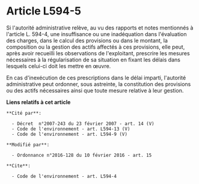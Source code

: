 # Article L594-5

Si l'autorité administrative relève, au vu des rapports et notes mentionnés à l'article L. 594-4, une insuffisance ou une
inadéquation dans l'évaluation des charges, dans le calcul des provisions ou dans le montant, la composition ou la gestion
des actifs affectés à ces provisions, elle peut, après avoir recueilli les observations de l'exploitant, prescrire les
mesures nécessaires à la régularisation de sa situation en fixant les délais dans lesquels celui-ci doit les mettre en
œuvre. 

En cas d'inexécution de ces prescriptions dans le délai imparti, l'autorité administrative peut ordonner, sous astreinte, la
constitution des provisions ou des actifs nécessaires ainsi que toute mesure relative à leur gestion.

**Liens relatifs à cet article**

	**Cité par**:

	  - Décret  n°2007-243 du 23 février 2007 - art. 14 (V)
	  - Code de l'environnement - art. L594-13 (V)
	  - Code de l'environnement - art. L594-9 (V)

	**Modifié par**:

	  - Ordonnance n°2016-128 du 10 février 2016 - art. 15

	**Cite**:

	  - Code de l'environnement - art. L594-4
